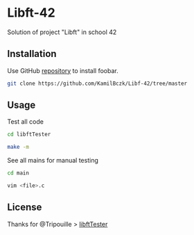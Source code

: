 # Libft-42

Solution of project "Libft" in school 42

## Installation

Use GitHub [repository](https://github.com/KamilBczk/Libf-42/tree/master) to install foobar.

```bash
git clone https://github.com/KamilBczk/Libf-42/tree/master
```

## Usage

Test all code
```bash
cd libftTester
```
```bash
make -m
```
See all mains for manual testing
```bash
cd main
```
```bash
vim <file>.c
```

## License
Thanks for @Tripouille > [libftTester](https://github.com/Tripouille/libftTester)